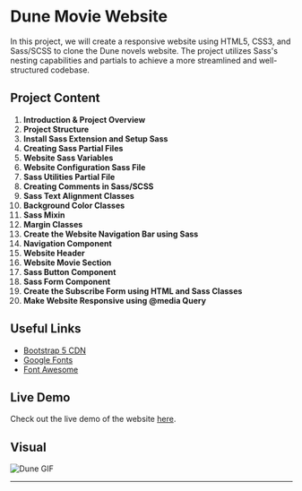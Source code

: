 # Dune Movie Website

In this project, we will create a responsive website using HTML5, CSS3, and Sass/SCSS to clone the Dune novels website. The project utilizes Sass's nesting capabilities and partials to achieve a more streamlined and well-structured codebase.

## Project Content

1. **Introduction & Project Overview**
2. **Project Structure**
3. **Install Sass Extension and Setup Sass**
4. **Creating Sass Partial Files**
5. **Website Sass Variables**
6. **Website Configuration Sass File**
7. **Sass Utilities Partial File**
8. **Creating Comments in Sass/SCSS**
9. **Sass Text Alignment Classes**
10. **Background Color Classes**
11. **Sass Mixin**
12. **Margin Classes**
13. **Create the Website Navigation Bar using Sass**
14. **Navigation Component**
15. **Website Header**
16. **Website Movie Section**
17. **Sass Button Component**
18. **Sass Form Component**
19. **Create the Subscribe Form using HTML and Sass Classes**
20. **Make Website Responsive using @media Query**

## Useful Links

- [Bootstrap 5 CDN](https://getbootstrap.com/)
- [Google Fonts](https://fonts.google.com/)
- [Font Awesome](https://fontawesome.com/)

## Live Demo

Check out the live demo of the website [here](https://zbaharyilmaz.github.io/dune-movie-website/).

## Visual

![Dune GIF]()

---

